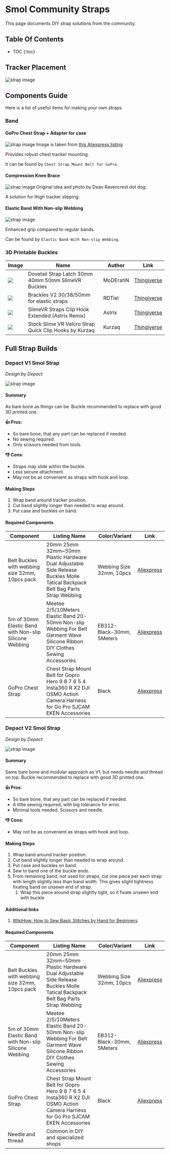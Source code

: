 <link rel="stylesheet" href="smol-slimes.css">

# Smol Community Straps

This page documents DIY strap solutions from the community.

## Table Of Contents

- TOC
  {:toc}

## Tracker Placement

<div class="embeddedVideo">
    <img src="assets/straps/Tracker Placement.webp" alt="strap image" loading="lazy" style="max-width: 800px"/>
</div>

## Components Guide

Here is a list of useful items for making your own straps.

### Band

#### GoPro Chest Strap + Adapter for case

<div class="embeddedVideo">
    <img src="assets/straps/components/GoProChestStrap.webp" alt="strap image" loading="lazy" style="max-width: 300px"/>
    Image is taken from <a href="https://www.aliexpress.com/item/1005004792179605.html">this Aliexpress listing</a>
</div>

Provides robust chest tracker mounting.

It can be found by `Chest Strap Mount Belt for GoPro`.

#### Compression Knee Brace 

<div class="embeddedVideo">
    <img src="assets/straps/components/Dean_Ravencrest_dot_dog_Compression_Knee_Brace_Strap.webp" alt="strap image" loading="lazy" style="max-width: 300px"/>
    Original idea and photo by Dean Ravencrest dot dog.
</div>

A solution for thigh tracker slipping.

#### Elastic Band With Non-slip Webbing

<div class="embeddedVideo">
    <img src="assets/straps/components/Depact Elastic Band With Non-slip Webbing.webp" alt="strap image" loading="lazy" style="max-width: 300px"/>
</div>

Enhanced grip compared to regular bands.

Can be found by `Elastic Band With Non-slip Webbing`.

### 3D Printable Buckles
<table>
  <thead>
    <tr>
      <th>Image</th>
      <th>Name</th>
      <th>Author</th>
      <th>Link</th>
    </tr>
  </thead>
  <tbody>
    <tr>
      <td>
        <img
          src="assets/straps/printed-buckles/Dovetail Strap Latch 30mm 40mm 50mm SlimeVR Buckles by MoDErahN.webp"
          loading="lazy"
          style="max-width: 150px"
        />
      </td>
      <td>Dovetail Strap Latch 30mm 40mm 50mm SlimeVR Buckles</td>
      <td>MoDErahN</td>
      <td>
        <a href="https://www.thingiverse.com/thing:6929026">Thingiverse</a>
      </td>
    </tr>
    <tr>
      <td>
        <img
          src="assets/straps/printed-buckles/Brackles V2 30_38_50mm for elastic straps by RDTiel.webp"
          loading="lazy"
          style="max-width: 150px"
        />
      </td>
      <td>Brackles V2 30/38/50mm for elastic straps</td>
      <td>RDTiel</td>
      <td>
        <a href="https://www.thingiverse.com/thing:6815793">Thingiverse</a>
      </td>
    </tr>
    <tr>
      <td>
        <img
          src="assets/straps/printed-buckles/SlimeVR Straps Clip Hook Extended (Astrix Remix) by Astrlx.webp"
          loading="lazy"
          style="max-width: 150px"
        />
      </td>
      <td>SlimeVR Straps Clip Hook Extended (Astrix Remix)</td>
      <td>Astrlx</td>
      <td>
        <a href="https://www.thingiverse.com/thing:6811130">Thingiverse</a>
      </td>
    </tr>
    <tr>
      <td>
        <img
          src="assets/straps/printed-buckles/Stock Slime VR Velcro Strap Quick Clip Hooks by Kurzaq.webp"
          loading="lazy"
          style="max-width: 150px"
        />
      </td>
      <td>Stock Slime VR Velcro Strap Quick Clip Hooks by Kurzaq</td>
      <td>Kurzaq</td>
      <td>
        <a href="https://www.thingiverse.com/thing:6178909">Thingiverse</a>
      </td>
    </tr>
  </tbody>
</table>


## Full Strap Builds

### Depact V1 Smol Strap

_Design by Depact_

<img src="assets/straps/straps-builds/Depact V1 Strap.webp" alt="strap image" loading="lazy" style="max-width: 300px"/>

#### Summary

As bare bone as things can be. Buckle recommended to replace with good 3D printed one.

**👍 Pros:**
- So bare bone, that any part can be replaced if needed.
- No sewing required.
- Only scissors needed from tools.

**👎 Cons:**
- Straps may slide within the buckle.
- Less secure attachment.
- May not be as convenient as straps with hook and loop.

#### Making Steps

1. Wrap band around tracker position.
2. Cut band slightly longer than needed to wrap around.
3. Put case and buckles on band.

#### Required Components

| Component                                              | Listing Name                                                                                                                     | Color/Variant             | Link                                                                |
| ------------------------------------------------------ | -------------------------------------------------------------------------------------------------------------------------------- | ------------------------- | ------------------------------------------------------------------- |
| Belt Buckles with webbing size 32mm, 10pcs pack        | 20mm 25mm 32mm~50mm Plastic Hardware Dual Adjustable Side Release Buckles Molle Tatical Backpack Belt Bag Parts Strap Webbing    | Webbing Size 32mm, 10pcs  | [Aliexpress](https://pl.aliexpress.com/item/32804319193.html)       |
| 5m of 30mm Elastic Band with Non-slip Silicone Webbing | Meetee 2/5/10Meters Elastic Band 20-50mm Non-slip Webbing For Belt Garment Wave Silicone Ribbon DIY Clothes Sewing Accessories   | EB312-Black-30mm, 5Meters | [Aliexpress](https://www.aliexpress.com/item/1005003917576160.html) |
| GoPro Chest Strap                                      | Chest Strap Mount Belt for Gopro Hero 9 8 7 6 5 4 Insta360 R X2 DJI OSMO Action Camera Harness for Go Pro SJCAM EKEN Accessories | Black                     | [Aliexpress](https://www.aliexpress.com/item/1005004792179605.html) |

### Depact V2 Smol Strap

_Design by Depact_

<img src="assets/straps/straps-builds/Depact V2 Strap.webp" alt="strap image" loading="lazy" style="max-width: 300px"/>

#### Summary

Same bare bone and modular approach as V1, but needs needle and thread on top. Buckle recommended to replace with good 3D printed one.

**👍 Pros:**
- So bare bone, that any part can be replaced if needed.
- A little sewing required, with big tolerance for error.
- Minimal tools needed. Scissors and needle.

**👎 Cons:**
- May not be as convenient as straps with hook and loop.

#### Making Steps

1. Wrap band around tracker position.
2. Cut band slightly longer than needed to wrap around.
3. Put case and buckles on band.
4. Sew to band one of the buckle ends.
5. From remaining band, not used for straps, cut one piece per each strap with length slightly less than band width. This gives slight tightness fixating band on unsewn end of strap. 
   1. Wrap this piece around strap slightly tight, so it fixate unsewn end with buckle

#### Additional links

1. <a href="https://www.wikihow.com/Sew" target="_blank">WikiHow: How to Sew Basic Stitches by Hand for Beginners</a>

#### Required Components

| Component                                              | Listing Name                                                                                                                     | Color/Variant             | Link                                                                |
| ------------------------------------------------------ | -------------------------------------------------------------------------------------------------------------------------------- | ------------------------- | ------------------------------------------------------------------- |
| Belt Buckles with webbing size 32mm, 10pcs pack        | 20mm 25mm 32mm~50mm Plastic Hardware Dual Adjustable Side Release Buckles Molle Tatical Backpack Belt Bag Parts Strap Webbing    | Webbing Size 32mm, 10pcs  | [Aliexpress](https://pl.aliexpress.com/item/32804319193.html)       |
| 5m of 30mm Elastic Band with Non-slip Silicone Webbing | Meetee 2/5/10Meters Elastic Band 20-50mm Non-slip Webbing For Belt Garment Wave Silicone Ribbon DIY Clothes Sewing Accessories   | EB312-Black-30mm, 5Meters | [Aliexpress](https://www.aliexpress.com/item/1005003917576160.html) |
| GoPro Chest Strap                                      | Chest Strap Mount Belt for Gopro Hero 9 8 7 6 5 4 Insta360 R X2 DJI OSMO Action Camera Harness for Go Pro SJCAM EKEN Accessories | Black                     | [Aliexpress](https://www.aliexpress.com/item/1005004792179605.html) |
| Needle and thread                                      | Common in DIY and specialized shops                                                                                              |                           |                                                                     |
